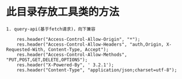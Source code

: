 # 此目录存放工具类的方法

    1. query-api(基于fetch请求)，向下兼容

        res.header("Access-Control-Allow-Origin", "*");
        res.header("Access-Control-Allow-Headers", "auth,Origin, X-Requested-With, Content-Type, Accept");
        res.header("Access-Control-Allow-Methods", "PUT,POST,GET,DELETE,OPTIONS");
        res.header("X-Powered-By", ' 3.2.1');
        res.header("Content-Type", "application/json;charset=utf-8");